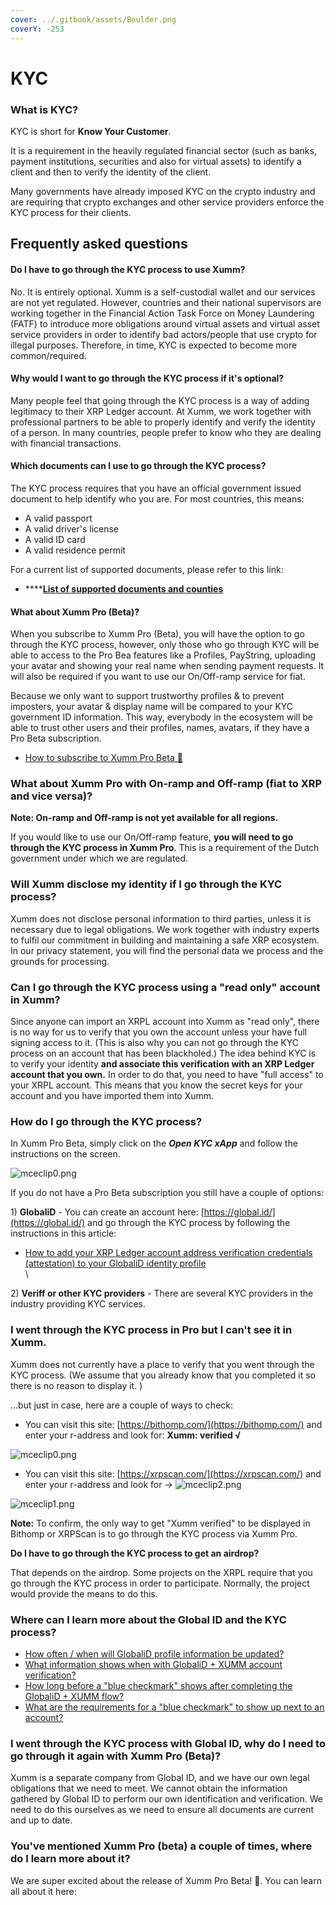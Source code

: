 ```yaml
---
cover: ../.gitbook/assets/Boulder.png
coverY: -253
---
```


# KYC

### **What is KYC?**

KYC is short for **Know Your Customer**.

It is a requirement in the heavily regulated financial sector (such as banks, payment institutions, securities and also for virtual assets) to identify a client and then to verify the identity of the client.

Many governments have already imposed KYC on the crypto industry and are requiring that crypto exchanges and other service providers enforce the KYC process for their clients.&#x20;

## Frequently asked questions

#### **Do I have to go through the KYC process to use Xumm?**

No. It is entirely optional. Xumm is a self-custodial wallet and our services are not yet regulated. However, countries and their national supervisors are working together in the Financial Action Task Force on Money Laundering (FATF) to introduce more obligations around virtual assets and virtual asset service providers in order to identify bad actors/people that use crypto for illegal purposes. Therefore, in time, KYC is expected to become more common/required. &#x20;

#### **Why would I want to go through the KYC process if it's optional?**&#x20;

Many people feel that going through the KYC process is a way of adding legitimacy to their XRP Ledger account. At Xumm, we work together with professional partners to be able to properly identify and verify the identity of a person. In many countries, people prefer to know who they are dealing with financial transactions.

#### **Which documents can I use to go through the KYC process?**

The KYC process requires that you have an official government issued document to help identify who you are. For most countries, this means:

* A valid passport
* A valid driver's license
* A valid ID card
* A valid residence permit

For a current list of supported documents, please refer to this link:

* ****[**List of supported documents and counties**](https://www.veriff.com/supported-countries)&#x20;

#### **What about Xumm Pro (Beta)?**&#x20;

When you subscribe to Xumm Pro (Beta), you will have the option to go through the KYC process, however, only those who go through KYC will be able to access to the Pro Bea features like a Profiles, PayString, uploading your avatar and showing your real name when sending payment requests. It will also be required if you want to use our On/Off-ramp service for fiat.&#x20;

Because we only want to support trustworthy profiles & to prevent imposters, your avatar & display name will be compared to your KYC government ID information. This way, everybody in the ecosystem will be able to trust other users and their profiles, names, avatars, if they have a Pro Beta subscription.

* [How to subscribe to Xumm Pro Beta 🎉](../xumm-pro-beta/how-to-subscribe-to-pro.md)

### **What about Xumm Pro with On-ramp and Off-ramp (fiat to XRP and vice versa)?**&#x20;

**Note: On-ramp and Off-ramp is not yet available for all regions.**

If you would like to use our On/Off-ramp feature, **you will need to go through the KYC process in Xumm Pro**. This is a requirement of the Dutch government under which we are regulated.

&#x20;

### **Will Xumm disclose my identity if I go through the KYC process?**

Xumm does not disclose personal information to third parties, unless it is necessary due to legal obligations. We work together with industry experts to fulfil our commitment in building and maintaining a safe XRP ecosystem. In our privacy statement, you will find the personal data we process and the grounds for processing.&#x20;

&#x20;

### **Can I go through the KYC process using a "read only" account in Xumm?**

Since anyone can import an XRPL account into Xumm as "read only", there is no way for us to verify that you own the account unless your have full signing access to it. (This is also why you can not go through the KYC process on an account that has been blackholed.) The idea behind KYC is to verify your identity **and associate this verification with an XRP Ledger account that you own.** In order to do that, you need to have "full access" to your XRPL account. This means that you know the secret keys for your account and you have imported them into Xumm. &#x20;

&#x20;

### **How do I go through the KYC process?**

In Xumm Pro Beta, simply click on the _**Open KYC xApp**_ and follow the instructions on the screen.

![mceclip0.png](https://drtc9zr.dlvr.cloud/hc/article\_attachments/6142051194770/mceclip0.png)

If you do not have a Pro Beta subscription you still have a couple of  options:

1\) **GlobaliD** - You can create an account here: [https://global.id/](https://global.id/) and go through the KYC process by following the instructions in this article:

* [How to add your XRP Ledger account address verification credentials (attestation) to your GlobaliD identity profile](https://support.xumm.app/hc/en-us/articles/4403121678226)\
  \


2\) **Veriff or other KYC providers** - There are several KYC providers in the industry providing KYC services.

&#x20;

### **I went through the KYC process in Pro but I can't see it in Xumm.**

Xumm does not currently have a place to verify that you went through the KYC process. (We assume that you already know that you completed it so there is no reason to display it. )

...but just in case, here are a couple of ways to check:

* You can visit this site: [https://bithomp.com/](https://bithomp.com/) and enter your r-address and look for:  **Xumm: verified √**&#x20;

&#x20;

![mceclip0.png](https://drtc9zr.dlvr.cloud/hc/article\_attachments/4475742938002/mceclip0.png)

* You can visit this site: [https://xrpscan.com/](https://xrpscan.com/) and enter your r-address and look for ->                          ![mceclip2.png](https://drtc9zr.dlvr.cloud/hc/article\_attachments/4475788481810/mceclip2.png)

![mceclip1.png](https://drtc9zr.dlvr.cloud/hc/article\_attachments/4475804425234/mceclip1.png)

**Note:**  To confirm, the only way to get "Xumm verified" to be displayed in Bithomp or XRPScan is to go through the KYC process via Xumm Pro.

&#x20;**Do I have to go through the KYC process to get an airdrop?**

That depends on the airdrop. Some projects on the XRPL require that you go through the KYC process in order to participate. Normally, the project would provide the means to do this.&#x20;

### **Where can I learn more about the Global ID and the KYC process?**

* [How often / when will GlobaliD profile information be updated?](https://support.xumm.app/hc/en-us/articles/4403121627794)
* [What information shows when with GlobaliD + XUMM account verification?](https://support.xumm.app/hc/en-us/articles/4403121619218)
* [How long before a "blue checkmark" shows after completing the GlobaliD + XUMM flow?](https://support.xumm.app/hc/en-us/articles/4403113347218)
* [What are the requirements for a "blue checkmark" to show up next to an account?](https://support.xumm.app/hc/en-us/articles/4403113276946)

&#x20;

### **I went through the KYC process with Global ID, why do I need to go through it again with Xumm Pro (Beta)?**

Xumm is a separate company from Global ID, and we have our own legal obligations that we need to meet. We cannot obtain the information gathered by Global ID to perform our own identification and verification. We need to do this ourselves as we need to ensure all documents are current and up to date.

&#x20;

### **You've mentioned Xumm Pro (beta) a couple of times, where do I learn more about it?**

We are super excited about the release of Xumm Pro Beta! 🎉. You can learn all about it here:
